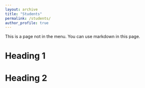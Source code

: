 ```yaml
---
layout: archive
title: "Students"
permalink: /students/
author_profile: true
---
```



This is a page not in the menu. You can use markdown in this page.

Heading 1
======

Heading 2
======
